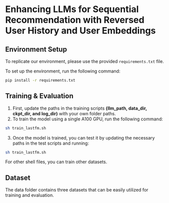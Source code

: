 # Enhancing LLMs for Sequential Recommendation with Reversed User History and User Embeddings

## Environment Setup

To replicate our environment, please use the provided `requirements.txt` file.

To set up the environment, run the following command:

```sh
pip install -r requirements.txt
```

## Training & Evaluation
1. First, update the paths in the training scripts **(llm_path, data_dir, ckpt_dir, and log_dir)** with your own folder paths.
2. To train the model using a single A100 GPU, run the following command:
```sh
sh train_lastfm.sh
```
3. Once the model is trained, you can test it by updating the necessary paths in the test scripts and running:
```sh
sh train_lastfm.sh
```

For other shell files, you can train other datasets.

## Dataset
The data folder contains three datasets that can be easily utilized for training and evaluation.
